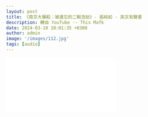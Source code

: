 ```yaml
---
layout: post
title: 《南京大屠殺：被遺忘的二戰浩劫》- 張純如 - 英文有聲書
description: 轉自 YouTube -- This Mafk
date: 2024-03-10 10:01:35 +0300
author: admin
image: '/images/112.jpg'
tags: [audio]
---
```

<iframe src="//player.bilibili.com/player.html?isOutside=true&aid=1006438318&bvid=BV1nx4y1s7hk&cid=1619274954&p=1" scrolling="no" border="0" frameborder="no" framespacing="0" allowfullscreen="true"></iframe>
